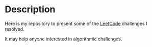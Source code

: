 # Description

Here is my repository to present some of the [LeetCode](https://leetcode.com/problemset/all/) challenges I resolved.

It may help anyone interested in algorithmic challenges.